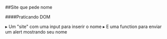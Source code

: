 ##Site que pede nome

####Praticando DOM

▸ Um "site" com uma input para inserir o nome
▸ E uma function para enviar um alert mostrando seu nome
